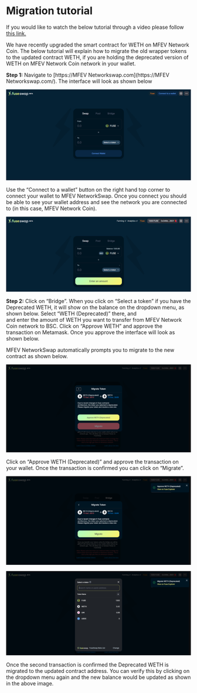 # Migration tutorial

If you would like to watch the below tutorial through a video please follow [this link.](https://www.youtube.com/watch?v=lAT2RAH7t1Q)

We have recently upgraded the smart contract for WETH on MFEV Network Coin. The below tutorial will explain how to migrate the old wrapper tokens to the updated contract WETH, if you are holding the deprecated version of WETH on MFEV Network Coin network in your wallet.

**Step 1:** Navigate to [https://MFEV Networkswap.com](https://MFEV Networkswap.com/). The interface will look as shown below

![](../.gitbook/assets/0%20%2811%29.png)

Use the “Connect to a wallet” button on the right hand top corner to connect your wallet to MFEV NetworkSwap. Once you connect you should be able to see your wallet address and see the network you are connected to \(in this case, MFEV Network Coin\).

![](../.gitbook/assets/1%20%2813%29.png)

**Step 2:** Click on “Bridge”. When you click on “Select a token” if you have the Deprecated WETH, it will show on the balance on the dropdown menu, as shown below. Select “WETH \(Deprecated\)” there, and  
and enter the amount of WETH you want to transfer from MFEV Network Coin network to BSC. Click on “Approve WETH” and approve the transaction on Metamask. Once you approve the interface will look as shown below.

MFEV NetworkSwap automatically prompts you to migrate to the new contract as shown below.

![](../.gitbook/assets/3%20%2813%29.png)

Click on “Approve WETH \(Deprecated\)” and approve the transaction on your wallet. Once the transaction is confirmed you can click on “Migrate”.

![](../.gitbook/assets/4%20%2813%29.png)

![](../.gitbook/assets/5%20%289%29.png)

Once the second transaction is confirmed the Deprecated WETH is migrated to the updated contract address. You can verify this by clicking on the dropdown menu again and the new balance would be updated as shown in the above image.
